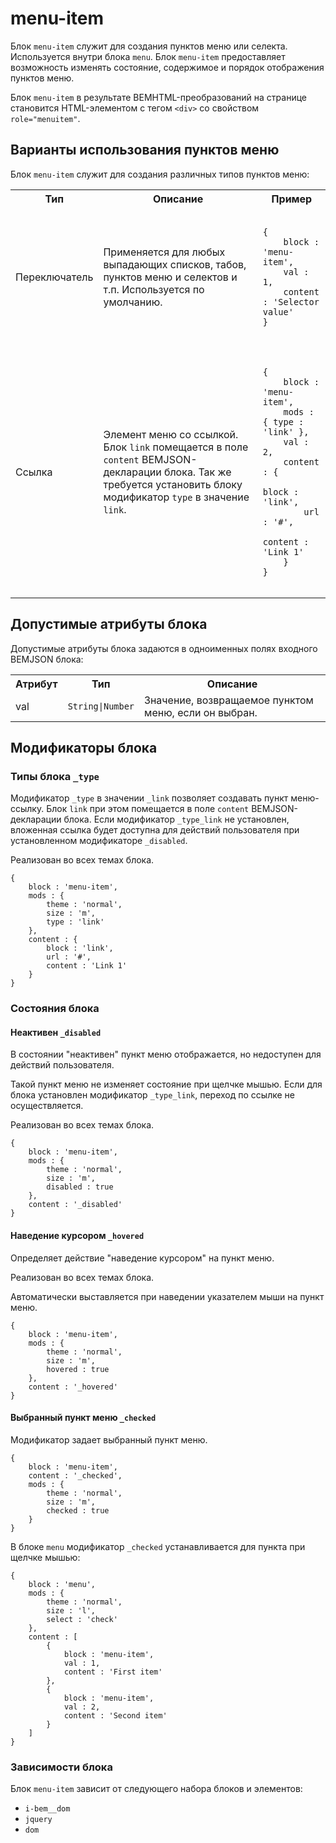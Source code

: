 # menu-item  

Блок `menu-item` служит для создания пунктов меню или селекта. Используется внутри блока `menu`. Блок `menu-item` предоставляет возможность изменять состояние, содержимое и порядок отображения пунктов меню.

Блок `menu-item` в результате BEMHTML-преобразований на странице становится HTML-элементом с тегом `<div>` со свойством `role="menuitem"`.


## Варианты использования пунктов меню

Блок `menu-item` служит для создания различных типов пунктов меню:

<table>
    <tr>
        <th>Тип</th>
        <th>Описание</th>
        <th>Пример</th>
    </tr>
    <tr>
        <td>Переключатель</td>
        <td>Применяется для любых выпадающих списков, табов, пунктов меню и селектов и т.п. Используется по умолчанию.</td>
        <td>
            <pre><code>
{
    block : 'menu-item',
    val : 1,
    content : 'Selector value'
}
            </code></pre>
        </td>
    <tr>
        <td>Ссылка</td>
        <td>Элемент меню со ссылкой. Блок <code>link</code> помещается в поле <code>content</code> BEMJSON-декларации блока. Так же требуется установить блоку модификатор <code>type</code> в значение <code>link</code>.
        </td>
        <td>
            <pre><code>
{
    block : 'menu-item',
    mods : { type : 'link' },
    val : 2,
    content : {
        block : 'link',
        url : '#',
        content : 'Link 1'
    }
}
            </code></pre>
        </td>
    </tr>
</table>

## Допустимые атрибуты блока
Допустимые атрибуты блока задаются в одноименных полях входного BEMJSON блока:

<table>
    <tr>
        <th>Атрибут</th>
        <th>Тип</th>
        <th>Описание</th>
    </tr>
    <tr>
        <td>val</td>
        <td><code>String|Number</code></td>
        <td>Значение, возвращаемое пунктом меню, если он выбран.</td>
    </tr>
</table>


## Модификаторы блока

### Типы блока `_type`

Модификатор `_type` в значении `_link` позволяет создавать пункт меню-ссылку. Блок `link` при этом помещается в поле `content` BEMJSON-декларации блока. Если модификатор `_type_link` не установлен, вложенная ссылка будет доступна для действий пользователя при установленном модификаторе `_disabled`.

Реализован во всех темах блока.

```bemjson
{
    block : 'menu-item',
    mods : { 
        theme : 'normal', 
        size : 'm', 
        type : 'link' 
    },
    content : {
        block : 'link',
        url : '#',
        content : 'Link 1'
    }
}
```


### Состояния блока 

#### Неактивен `_disabled`
   
В состоянии "неактивен" пункт меню отображается, но недоступен для действий пользователя.  

Такой пункт меню не изменяет состояние при щелчке мышью. Если для блока установлен модификатор `_type_link`, переход по ссылке не осуществляется. 

Реализован во всех темах блока.

```bemjson
{
    block : 'menu-item',
    mods : { 
        theme : 'normal', 
        size : 'm', 
        disabled : true 
    },
    content : '_disabled'
}
```
    

#### Наведение курсором `_hovered`

Определяет действие "наведение курсором" на пункт меню.

Реализован во всех темах блока.

Автоматически выставляется при наведении указателем мыши на пункт меню.

```bemjson
{
    block : 'menu-item',
    mods : { 
        theme : 'normal', 
        size : 'm', 
        hovered : true 
    },
    content : '_hovered'
}
```


#### Выбранный пункт меню `_checked`

Модификатор задает выбранный пункт меню.

```bemjson
{
    block : 'menu-item',
    content : '_checked',
    mods : { 
        theme : 'normal', 
        size : 'm', 
        checked : true 
    }
}
```


В блоке `menu` модификатор `_checked` устанавливается для пункта при щелчке мышью:

```bemjson
{
    block : 'menu',
    mods : { 
        theme : 'normal', 
        size : 'l',
        select : 'check'
    },
    content : [
        {
            block : 'menu-item',
            val : 1,
            content : 'First item'
        },
        {
            block : 'menu-item',
            val : 2,
            content : 'Second item'
        }
    ]
}
```


### Зависимости блока

Блок `menu-item` зависит от следующего набора блоков и элементов:

* `i-bem__dom `
* `jquery`
* `dom`
